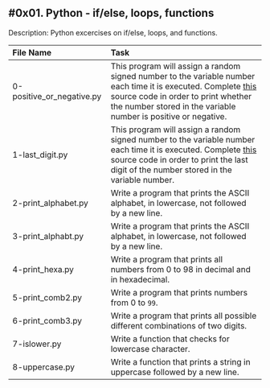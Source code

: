 #0x01. Python - if/else, loops, functions
------------------------------------------
Description: Python excercises on if/else, loops, and functions.

| File Name | Task |
|:----------|:-----|
| 0-positive_or_negative.py | This program will assign a random signed number to the variable number each time it is executed. Complete <a href="https://github.com/holbertonschool/0x01.py/blob/master/0-positive_or_negative_py">this</a> source code in order to print whether the number stored in the variable number is positive or negative. |
| 1-last_digit.py | This program will assign a random signed number to the variable number each time it is executed. Complete <a href="https://github.com/holbertonschool/0x01.py/blob/master/1-last_digit_py">this</a> source code in order to print the last digit of the number stored in the variable number. |
| 2-print_alphabet.py | Write a program that prints the ASCII alphabet, in lowercase, not followed by a new line. |
| 3-print_alphabt.py | Write a program that prints the ASCII alphabet, in lowercase, not followed by a new line. |
| 4-print_hexa.py | Write a program that prints all numbers from 0 to 98 in decimal and in hexadecimal. |
| 5-print_comb2.py | Write a program that prints numbers from 0 to `99`. |
| 6-print_comb3.py | Write a program that prints all possible different combinations of two digits.|
| 7-islower.py | Write a function that checks for lowercase character. |
| 8-uppercase.py | Write a function that prints a string in uppercase followed by a new line. |
